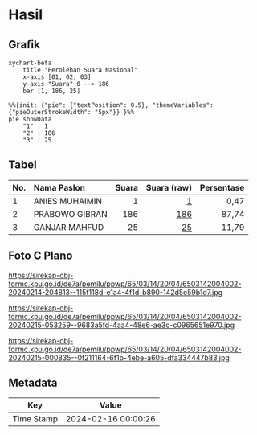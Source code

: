 # Hasil

## Grafik

```mermaid
xychart-beta
    title "Perolehan Suara Nasional"
    x-axis [01, 02, 03]
    y-axis "Suara" 0 --> 186
    bar [1, 186, 25]
```

```mermaid
%%{init: {"pie": {"textPosition": 0.5}, "themeVariables": {"pieOuterStrokeWidth": "5px"}} }%%
pie showData
    "1" : 1
    "2" : 186
    "3" : 25
```

## Tabel

| No. | Nama Paslon    | Suara | Suara (raw) | Persentase |
|:--- |:-------------- | -----:| -----------:| ----------:|
| 1   | ANIES MUHAIMIN | 1     | [1][p-1]    | 0,47       |
| 2   | PRABOWO GIBRAN | 186   | [186][p-2]  | 87,74      |
| 3   | GANJAR MAHFUD  | 25    | [25][p-3]   | 11,79      |


[p-1]: https://github.com/gigit-pemilu/pemilu-2024/blob/main/pilpres/hitung-suara/sub/65-kalimantan-utara/sub/03-nunukan/sub/14-tulin-onsoi/sub/2004-sekikilan/sub/002-tps/sub/paslon-1.txt
[p-2]: https://github.com/gigit-pemilu/pemilu-2024/blob/main/pilpres/hitung-suara/sub/65-kalimantan-utara/sub/03-nunukan/sub/14-tulin-onsoi/sub/2004-sekikilan/sub/002-tps/sub/paslon-2.txt
[p-3]: https://github.com/gigit-pemilu/pemilu-2024/blob/main/pilpres/hitung-suara/sub/65-kalimantan-utara/sub/03-nunukan/sub/14-tulin-onsoi/sub/2004-sekikilan/sub/002-tps/sub/paslon-3.txt

## Foto C Plano

https://sirekap-obj-formc.kpu.go.id/de7a/pemilu/ppwp/65/03/14/20/04/6503142004002-20240214-204813--115f118d-e1a4-4f1d-b890-142d5e59b1d7.jpg

https://sirekap-obj-formc.kpu.go.id/de7a/pemilu/ppwp/65/03/14/20/04/6503142004002-20240215-053259--9683a5fd-4aa4-48e6-ae3c-c0965651e970.jpg

https://sirekap-obj-formc.kpu.go.id/de7a/pemilu/ppwp/65/03/14/20/04/6503142004002-20240215-000835--0f211164-6f1b-4ebe-a605-dfa334447b83.jpg


## Metadata

| Key        | Value               |
| ---------- | ------------------- |
| Time Stamp | 2024-02-16 00:00:26 |




